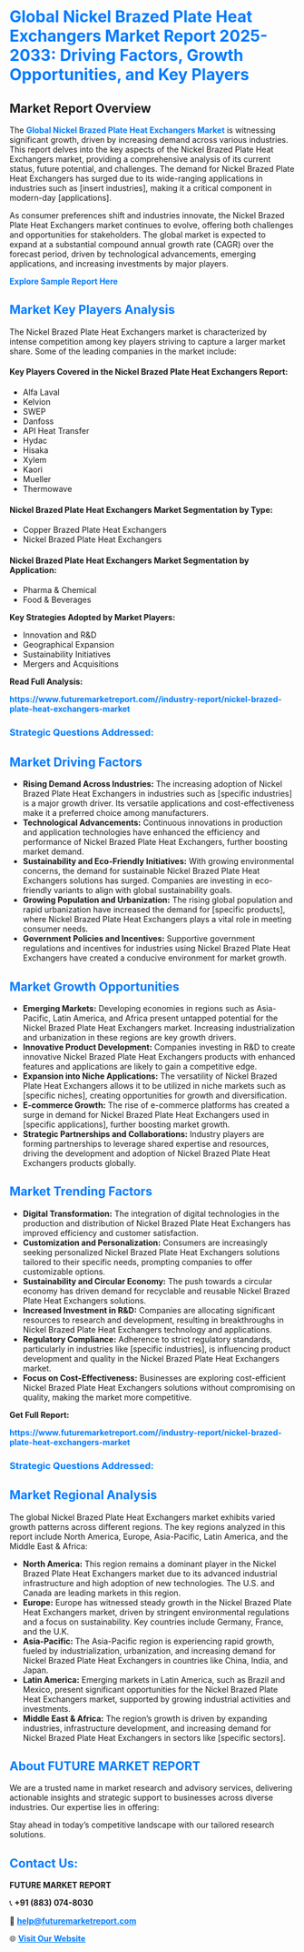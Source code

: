 <h1 style="color: #007BFF;">Global Nickel Brazed Plate Heat Exchangers Market Report 2025-2033: Driving Factors, Growth Opportunities, and Key Players</h1>

<section id="overview">
<h2>Market Report Overview</h2>
<p>The <a href="https://www.futuremarketreport.com//industry-report/nickel-brazed-plate-heat-exchangers-market" style="color: #007BFF; text-decoration: none;"><strong>Global Nickel Brazed Plate Heat Exchangers Market</strong></a> is witnessing significant growth, driven by increasing demand across various industries. This report delves into the key aspects of the Nickel Brazed Plate Heat Exchangers market, providing a comprehensive analysis of its current status, future potential, and challenges. The demand for Nickel Brazed Plate Heat Exchangers has surged due to its wide-ranging applications in industries such as [insert industries], making it a critical component in modern-day [applications].</p>
<p>As consumer preferences shift and industries innovate, the Nickel Brazed Plate Heat Exchangers market continues to evolve, offering both challenges and opportunities for stakeholders. The global market is expected to expand at a substantial compound annual growth rate (CAGR) over the forecast period, driven by technological advancements, emerging applications, and increasing investments by major players.</p>
</section>

<section id="overview">
<p><a href="https://www.futuremarketreport.com//request-sample/reportId=57137" style="color: #007BFF; text-decoration: none;"><strong>Explore Sample Report Here</strong></a></p>
</section>

<section id="key-players">
<h2 style="color: #007BFF;">Market Key Players Analysis</h2>
<p>The Nickel Brazed Plate Heat Exchangers market is characterized by intense competition among key players striving to capture a larger market share. Some of the leading companies in the market include:</p>
<h4>Key Players Covered in the Nickel Brazed Plate Heat Exchangers Report:</h4>
<ul><li>Alfa Laval</li><li>Kelvion</li><li>SWEP</li><li>Danfoss</li><li>API Heat Transfer</li><li>Hydac</li><li>Hisaka</li><li>Xylem</li><li>Kaori</li><li>Mueller</li><li>Thermowave</li></ul>
<h4>Nickel Brazed Plate Heat Exchangers Market Segmentation by Type:</h4>
<ul><li>Copper Brazed Plate Heat Exchangers</li><li>Nickel Brazed Plate Heat Exchangers</li></ul>

<h4>Nickel Brazed Plate Heat Exchangers Market Segmentation by Application:</h4>
<ul><li>Pharma &amp; Chemical</li><li>Food &amp; Beverages</li></ul>
<p><strong>Key Strategies Adopted by Market Players:</strong></p>
<ul>
<li>Innovation and R&D</li>
<li>Geographical Expansion</li>
<li>Sustainability Initiatives</li>
<li>Mergers and Acquisitions</li>
</ul>
</section>

<section>
<p><strong>Read Full Analysis: </strong></p><a href="https://www.futuremarketreport.com//industry-report/nickel-brazed-plate-heat-exchangers-market" style="color: #007BFF; text-decoration: none;"><strong>https://www.futuremarketreport.com//industry-report/nickel-brazed-plate-heat-exchangers-market</strong></a>
<h3 style="color: #007BFF;">Strategic Questions Addressed:</h3>
</section>

<section id="driving-factors">
<h2 style="color: #007BFF;">Market Driving Factors</h2>
<ul>
<li><strong>Rising Demand Across Industries:</strong> The increasing adoption of Nickel Brazed Plate Heat Exchangers in industries such as [specific industries] is a major growth driver. Its versatile applications and cost-effectiveness make it a preferred choice among manufacturers.</li>
<li><strong>Technological Advancements:</strong> Continuous innovations in production and application technologies have enhanced the efficiency and performance of Nickel Brazed Plate Heat Exchangers, further boosting market demand.</li>
<li><strong>Sustainability and Eco-Friendly Initiatives:</strong> With growing environmental concerns, the demand for sustainable Nickel Brazed Plate Heat Exchangers solutions has surged. Companies are investing in eco-friendly variants to align with global sustainability goals.</li>
<li><strong>Growing Population and Urbanization:</strong> The rising global population and rapid urbanization have increased the demand for [specific products], where Nickel Brazed Plate Heat Exchangers plays a vital role in meeting consumer needs.</li>
<li><strong>Government Policies and Incentives:</strong> Supportive government regulations and incentives for industries using Nickel Brazed Plate Heat Exchangers have created a conducive environment for market growth.</li>
</ul>
</section>

<section id="growth-opportunities">
<h2 style="color: #007BFF;">Market Growth Opportunities</h2>
<ul>
<li><strong>Emerging Markets:</strong> Developing economies in regions such as Asia-Pacific, Latin America, and Africa present untapped potential for the Nickel Brazed Plate Heat Exchangers market. Increasing industrialization and urbanization in these regions are key growth drivers.</li>
<li><strong>Innovative Product Development:</strong> Companies investing in R&D to create innovative Nickel Brazed Plate Heat Exchangers products with enhanced features and applications are likely to gain a competitive edge.</li>
<li><strong>Expansion into Niche Applications:</strong> The versatility of Nickel Brazed Plate Heat Exchangers allows it to be utilized in niche markets such as [specific niches], creating opportunities for growth and diversification.</li>
<li><strong>E-commerce Growth:</strong> The rise of e-commerce platforms has created a surge in demand for Nickel Brazed Plate Heat Exchangers used in [specific applications], further boosting market growth.</li>
<li><strong>Strategic Partnerships and Collaborations:</strong> Industry players are forming partnerships to leverage shared expertise and resources, driving the development and adoption of Nickel Brazed Plate Heat Exchangers products globally.</li>
</ul>
</section>

<section id="trending-factors">
<h2 style="color: #007BFF;">Market Trending Factors</h2>
<ul>
<li><strong>Digital Transformation:</strong> The integration of digital technologies in the production and distribution of Nickel Brazed Plate Heat Exchangers has improved efficiency and customer satisfaction.</li>
<li><strong>Customization and Personalization:</strong> Consumers are increasingly seeking personalized Nickel Brazed Plate Heat Exchangers solutions tailored to their specific needs, prompting companies to offer customizable options.</li>
<li><strong>Sustainability and Circular Economy:</strong> The push towards a circular economy has driven demand for recyclable and reusable Nickel Brazed Plate Heat Exchangers solutions.</li>
<li><strong>Increased Investment in R&D:</strong> Companies are allocating significant resources to research and development, resulting in breakthroughs in Nickel Brazed Plate Heat Exchangers technology and applications.</li>
<li><strong>Regulatory Compliance:</strong> Adherence to strict regulatory standards, particularly in industries like [specific industries], is influencing product development and quality in the Nickel Brazed Plate Heat Exchangers market.</li>
<li><strong>Focus on Cost-Effectiveness:</strong> Businesses are exploring cost-efficient Nickel Brazed Plate Heat Exchangers solutions without compromising on quality, making the market more competitive.</li>
</ul>
</section>

<section>
<p><strong>Get Full Report: </strong></p><a href="https://www.futuremarketreport.com//industry-report/nickel-brazed-plate-heat-exchangers-market" style="color: #007BFF; text-decoration: none;"><strong>https://www.futuremarketreport.com//industry-report/nickel-brazed-plate-heat-exchangers-market</strong></a>
<h3 style="color: #007BFF;">Strategic Questions Addressed:</h3>
</section>


<section id="regional-analysis">
<h2 style="color: #007BFF;">Market Regional Analysis</h2>
<p>The global Nickel Brazed Plate Heat Exchangers market exhibits varied growth patterns across different regions. The key regions analyzed in this report include North America, Europe, Asia-Pacific, Latin America, and the Middle East & Africa:</p>
<ul>
<li><strong>North America:</strong> This region remains a dominant player in the Nickel Brazed Plate Heat Exchangers market due to its advanced industrial infrastructure and high adoption of new technologies. The U.S. and Canada are leading markets in this region.</li>
<li><strong>Europe:</strong> Europe has witnessed steady growth in the Nickel Brazed Plate Heat Exchangers market, driven by stringent environmental regulations and a focus on sustainability. Key countries include Germany, France, and the U.K.</li>
<li><strong>Asia-Pacific:</strong> The Asia-Pacific region is experiencing rapid growth, fueled by industrialization, urbanization, and increasing demand for Nickel Brazed Plate Heat Exchangers in countries like China, India, and Japan.</li>
<li><strong>Latin America:</strong> Emerging markets in Latin America, such as Brazil and Mexico, present significant opportunities for the Nickel Brazed Plate Heat Exchangers market, supported by growing industrial activities and investments.</li>
<li><strong>Middle East & Africa:</strong> The region’s growth is driven by expanding industries, infrastructure development, and increasing demand for Nickel Brazed Plate Heat Exchangers in sectors like [specific sectors].</li>
</ul>
</section>

<footer>
<h2 style="color: #007BFF;">About FUTURE MARKET REPORT</h2>
<p>We are a trusted name in market research and advisory services, delivering actionable insights and strategic support to businesses across diverse industries. Our expertise lies in offering:</p>

<p>Stay ahead in today’s competitive landscape with our tailored research solutions.</p>

<h2 style="color: #007BFF;">Contact Us:</h2>
<p><strong>FUTURE MARKET REPORT</strong></p>
<p>📞 <strong>+91 (883) 074-8030</strong></p>
<p>📧 <strong><a href="mailto:help@futuremarketreport.com" style="color: #007BFF;">help@futuremarketreport.com</a></strong></p>
<p>🌐 <strong><a href="https://www.futuremarketreport.com/" style="color: #007BFF;">Visit Our Website</a></strong></p>
</footer>